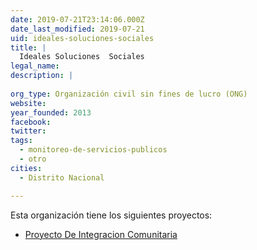 ```yaml
---
date: 2019-07-21T23:14:06.000Z
date_last_modified: 2019-07-21
uid: ideales-soluciones-sociales
title: |
  Ideales Soluciones  Sociales
legal_name: 
description: |
  
org_type: Organización civil sin fines de lucro (ONG)
website: 
year_founded: 2013
facebook: 
twitter: 
tags:
  - monitoreo-de-servicios-publicos
  - otro
cities: 
  - Distrito Nacional

---
```


Esta organización tiene los siguientes proyectos:

- [Proyecto  De  Integracion  Comunitaria](/proyectos/proyecto-de-integracion-comunitaria)
